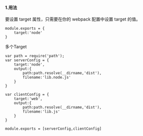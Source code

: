 #### 1.用法
要设置 target 属性，只需要在你的 webpack 配置中设置 target 的值。
```
module.exports = {
    target:'node'
}
```
多个Target
```
var path = require('path');
var serverConfig = {
    target:'node',
    output:{
        path:path.resolve(__dirname,'dist'),
        filename:'lib.node.js'
    }
}

var clientConfig = {
    target:'web',
    output:{
        path:path.resolve(__dirname,'dist'),
        filename:'lib.js'
    }
}

module.exports = [serverConfig,clientConfig]

```